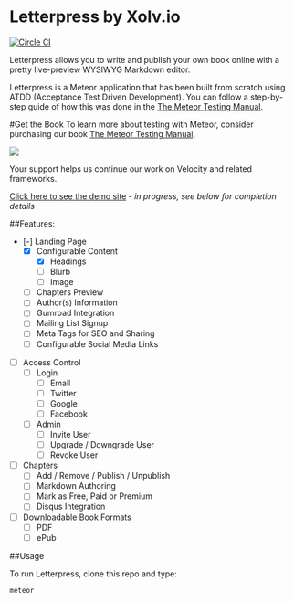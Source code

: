 Letterpress by Xolv.io
======================
[![Circle CI](https://circleci.com/gh/xolvio/Letterpress.svg?style=svg)](https://circleci.com/gh/xolvio/Letterpress)

Letterpress allows you to write and publish your own book online with a pretty live-preview
WYSIWYG Markdown editor.

Letterpress is a Meteor application that has been built from scratch using ATDD (Acceptance Test 
Driven Development). You can follow a step-by-step guide of how this was done in the
[The Meteor Testing Manual](http://www.meteortesting.com/chapter/letterpress1).

#Get the Book
To learn more about testing with Meteor, consider purchasing our book [The Meteor Testing Manual](http://www.meteortesting.com/?utm_source=letterpress&utm_medium=banner&utm_campaign=letterpress).

[![](http://www.meteortesting.com/img/tmtm.gif)](http://www.meteortesting.com/?utm_source=letterpress&utm_medium=banner&utm_campaign=letterpress)

Your support helps us continue our work on Velocity and related frameworks.

[Click here to see the demo site](http://letterpress.xolv.io) - *in progress, see below for
completion details*

##Features:

* [-] Landing Page
  * [x] Configurable Content
    * [x] Headings
    * [ ] Blurb
    * [ ] Image
  * [ ] Chapters Preview
  * [ ] Author(s) Information
  * [ ] Gumroad Integration
  * [ ] Mailing List Signup
  * [ ] Meta Tags for SEO and Sharing
  * [ ] Configurable Social Media Links
* [ ] Access Control
  * [ ] Login
    * [ ] Email
    * [ ] Twitter
    * [ ] Google
    * [ ] Facebook
  * [ ] Admin
    * [ ] Invite User
    * [ ] Upgrade / Downgrade User
    * [ ] Revoke User
* [ ] Chapters
  * [ ] Add / Remove / Publish / Unpublish
  * [ ] Markdown Authoring
  * [ ] Mark as Free, Paid or Premium
  * [ ] Disqus Integration
* [ ] Downloadable Book Formats
  * [ ] PDF
  * [ ] ePub

##Usage

To run Letterpress, clone this repo and type:

`meteor`
